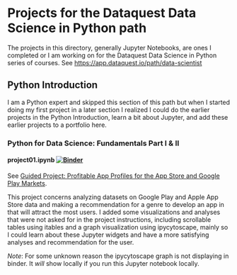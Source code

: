 # Projects for the Dataquest Data Science in Python path #

The projects in this directory, generally Jupyter Notebooks, are ones I completed or I am working on for the Dataquest Data Science in Python series of courses. See https://app.dataquest.io/path/data-scientist

## Python Introduction ##

I am a Python expert and skipped this section of this path but when I started doing my first project in a later section I realized I could do the earlier projects in the Python Introduction, learn a bit about Jupyter, and add these earlier projects to a portfolio here.

### Python for Data Science: Fundamentals Part I & II ###

#### **project01.ipynb** [![Binder](https://mybinder.org/badge_logo.svg)](https://mybinder.org/v2/gh/brianminsk/dataquest-projects/HEAD) ####

See [Guided Project: Profitable App Profiles for the App Store and Google Play Markets](https://app.dataquest.io/c/112/m/350/guided-project%3A-profitable-app-profiles-for-the-app-store-and-google-play-markets/1/analyzing-mobile-app-data).

This project concerns analyzing datasets on Google Play and Apple App Store data and making a recommendation for a genre to develop an app in that will attract the most users. I added some visualizations and analyses that were not asked for in the project instructions, including scrollable tables using itables and a graph visualization using ipycytoscape, mainly so I could learn about these Jupyter widgets and have a more satisfying analyses and recommendation for the user.

*Note*: For some unknown reason the ipycytoscape graph is not displaying in binder. It *will* show locally if you run this Jupyter notebook locally.